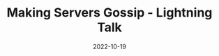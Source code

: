 ---
title: "Making Servers Gossip - Lightning Talk"
date: 2022-10-19
externalUrl: "https://www.youtube.com/watch?v=i1MUmZANRoI"
summary: "In this talk, I introduce gossip protocols through a real-world analogy, demonstrating their potential to disseminate information efficiently in distributed systems [[Slides](/talks/gossip.pdf)]"
showReadingTime: false
_build:
  render: "never"
---